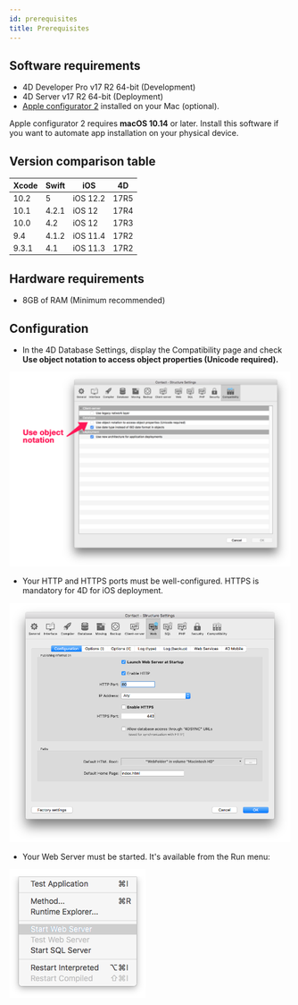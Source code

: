 ```yaml
---
id: prerequisites
title: Prerequisites
---
```


## Software requirements

* 4D Developer Pro v17 R2 64-bit (Development)
* 4D Server v17 R2 64-bit (Deployment) 
* [Apple configurator 2](https://itunes.apple.com/us/app/apple-configurator-2/id1037126344) installed on your Mac (optional). 

Apple configurator 2 requires **macOS 10.14** or later.
Install this software if you want to automate app installation on your physical device.

## Version comparison table

| Xcode | Swift | iOS | 4D |
|---|---|---|---|
| 10.2 | 5 | iOS 12.2 | 17R5 |
| 10.1 | 4.2.1 | iOS 12 | 17R4 |
| 10.0 | 4.2 | iOS 12 | 17R3 |
| 9.4| 4.1.2| iOS 11.4 | 17R2 |
| 9.3.1| 4.1| iOS 11.3 | 17R2 |

## Hardware requirements

* 8GB of RAM (Minimum recommended)

## Configuration

* In the 4D Database Settings, display the Compatibility page and check **Use object notation to access object properties (Unicode required).**

![Use object notation](assets/en/prerequisites/Use-object-notation.png)

* Your HTTP and HTTPS ports must be well-configured. HTTPS is mandatory for  4D for iOS deployment.

![Web Configuration](assets/en/prerequisites/Web-Configuration.png)

* Your Web Server must be started. It's available from the Run menu:

![Start web server](assets/en/prerequisites/Start-web-server.png)